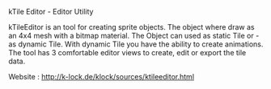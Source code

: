 kTile Editor - Editor Utility 

kTileEditor is an tool for creating sprite objects.
The object where draw as an 4x4 mesh with a
bitmap material. The Object can used as static
Tile or - as dynamic Tile. With dynamic Tile you
have the ability to create animations. The tool
has 3 comfortable editor views to create, edit
or export the tile data.

Website : http://k-lock.de/klock/sources/ktileeditor.html
